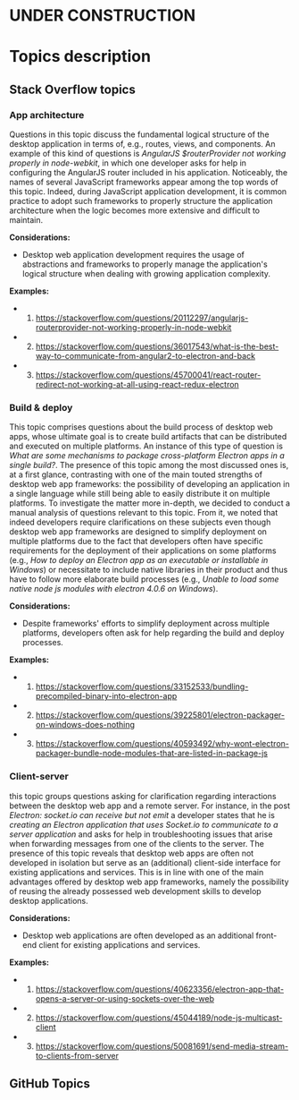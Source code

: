 # UNDER CONSTRUCTION

# Topics description

## Stack Overflow topics

### App architecture

Questions in this topic discuss the fundamental logical structure of the desktop application in terms of, e.g., routes, views, and components. An example of this kind of questions is *AngularJS $routerProvider not working properly in node-webkit*, in which one developer asks for help in configuring the AngularJS router included in his application. Noticeably, the names of several JavaScript frameworks appear among the top words of this topic. Indeed, during JavaScript application development, it is common practice to adopt such frameworks to properly structure the application architecture when the logic becomes more extensive and difficult to maintain.

**Considerations:**
  * Desktop web application development requires the usage of abstractions and frameworks to properly manage the application's logical structure when dealing with growing application complexity.

**Examples:**
  * 1) https://stackoverflow.com/questions/20112297/angularjs-routerprovider-not-working-properly-in-node-webkit
  * 2) https://stackoverflow.com/questions/36017543/what-is-the-best-way-to-communicate-from-angular2-to-electron-and-back
  * 3) https://stackoverflow.com/questions/45700041/react-router-redirect-not-working-at-all-using-react-redux-electron


### Build & deploy

This topic comprises questions about the build process of desktop web apps, whose ultimate goal is to create build artifacts that can be distributed and executed on multiple platforms. An instance of this type of question is *What are some mechanisms to package cross-platform Electron apps in a single build?*. The presence of this topic among the most discussed ones is, at a first glance, contrasting with one of the main touted strengths of desktop web app frameworks: the possibility of developing an application in a single language while still being able to easily distribute it on multiple platforms. To investigate the matter more in-depth, we decided to conduct a manual analysis of questions relevant to this topic. From it, we noted that indeed developers require clarifications on these subjects even though desktop web app frameworks are designed to simplify deployment on multiple platforms due to the fact that developers often have specific requirements for the deployment of their applications on some platforms (e.g., *How to deploy an Electron app as an executable or installable in Windows*) or necessitate to include native libraries in their product and thus have to follow more elaborate build processes (e.g., *Unable to load some native node js modules with electron 4.0.6 on Windows*). 

**Considerations:**
  * Despite frameworks' efforts to simplify deployment across multiple platforms, developers often ask for help regarding the build and deploy processes.
	
 **Examples:**
  * 1) https://stackoverflow.com/questions/33152533/bundling-precompiled-binary-into-electron-app
  * 2) https://stackoverflow.com/questions/39225801/electron-packager-on-windows-does-nothing
  * 3) https://stackoverflow.com/questions/40593492/why-wont-electron-packager-bundle-node-modules-that-are-listed-in-package-js

### Client-server

this topic groups questions asking for clarification regarding interactions between the desktop web app and a remote server. For instance, in the post *Electron: socket.io can receive but not emit* a developer states that he is *creating an Electron application that uses Socket.io to communicate to a server application* and asks for help in troubleshooting issues that arise when forwarding messages from one of the clients to the server. The presence of this topic reveals that desktop web apps are often not developed in isolation but serve as an (additional) client-side interface for existing applications and services. This is in line with one of the main advantages offered by desktop web app frameworks, namely the possibility of reusing the already possessed web development skills to develop desktop applications. 

**Considerations:**
 * Desktop web applications are often developed as an additional front-end client for existing applications and services.

**Examples:**
  * 1) https://stackoverflow.com/questions/40623356/electron-app-that-opens-a-server-or-using-sockets-over-the-web
  * 2) https://stackoverflow.com/questions/45044189/node-js-multicast-client
  * 3) https://stackoverflow.com/questions/50081691/send-media-stream-to-clients-from-server
  
  
## GitHub Topics
